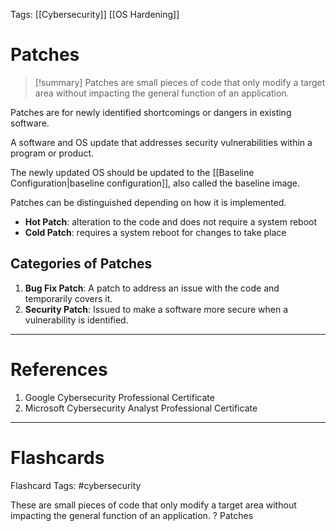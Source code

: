 Tags: [[Cybersecurity]] [[OS Hardening]]
# Patches

> [!summary] 
> Patches are small pieces of code that only modify a target area without impacting the general function of an application.

Patches are for newly identified shortcomings or dangers in existing software.

A software and OS update that addresses security vulnerabilities within a program or product.

The newly updated OS should be updated to the [[Baseline Configuration|baseline configuration]], also called the baseline image.

Patches can be distinguished depending on how it is implemented.
- **Hot Patch**: alteration to the code and does not require a system reboot
- **Cold Patch**: requires a system reboot for changes to take place

## Categories of Patches

1. **Bug Fix Patch**: A patch to address an issue with the code and temporarily covers it.
2. **Security Patch**: Issued to make a software more secure when a vulnerability is identified.

---
# References

1. Google Cybersecurity Professional Certificate
2. Microsoft Cybersecurity Analyst Professional Certificate

---
# Flashcards

Flashcard Tags: #cybersecurity 

These are small pieces of code that only modify a target area without impacting the general function of an application.
?
Patches